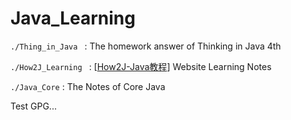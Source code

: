 # Java_Learning
`./Thing_in_Java ` : The homework answer of Thinking in Java 4th  

`./How2J_Learning ` : [[How2J-Java教程](https://how2j.cn/)]  Website Learning Notes

`./Java_Core` : The Notes of Core Java 



Test GPG...